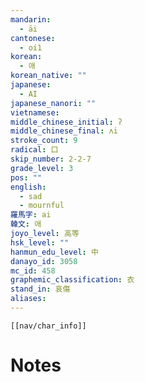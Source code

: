 ```yaml
---
mandarin:
  - āi
cantonese:
  - oi1
korean:
  - 애
korean_native: ""
japanese:
  - AI
japanese_nanori: ""
vietnamese:
middle_chinese_initial: ʔ
middle_chinese_final: ʌi
stroke_count: 9
radical: 口
skip_number: 2-2-7
grade_level: 3
pos: ""
english:
  - sad
  - mournful
羅馬字: ai
韓文: 애
joyo_level: 高等
hsk_level: ""
hanmun_edu_level: 中
danayo_id: 3058
mc_id: 458
graphemic_classification: 衣
stand_in: 哀傷
aliases:
---
```

```meta-bind-embed
[[nav/char_info]]
```

# Notes
